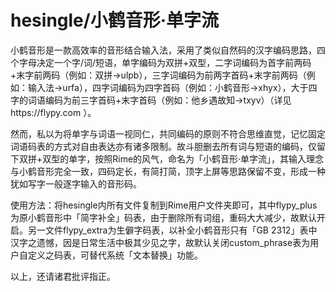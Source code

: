 # hesingle/小鹤音形·单字流

小鹤音形是一款高效率的音形结合输入法，采用了类似自然码的汉字编码思路，四个字母决定一个字/词/短语，单字编码为双拼+双型，二字词编码为首字前两码+末字前两码（例如：双拼→ulpb），三字词编码为前两字首码+末字前两码（例如：输入法→urfa），四字词编码为四字首码（例如：小鹤音形→xhyx），大于四字的词语编码为前三字首码+末字首码（例如：他乡遇故知→txyv）（详见https://flypy.com ）。

然而，私以为将单字与词语一视同仁，共同编码的原则不符合思维直觉，记忆固定词语码表的方式对自由表达亦有诸多限制。故斗胆删去所有词与短语的编码，仅留下双拼+双型的单字，按照Rime的风气，命名为「小鹤音形·单字流」，其输入理念与小鹤音形完全一致，四码定长，有简打简，顶字上屏等思路保留不变，形成一种犹如写字一般逐字输入的音形码。

使用方法：将hesingle内所有文件复制到Rime用户文件夹即可，其中flypy_plus为原小鹤音形中「简字补全」码表，由于删除所有词组，重码大大减少，故默认开启。另一文件flypy_extra为生僻字码表，以补全小鹤音形只有「GB 2312」表中汉字之遗憾，因是日常生活中极其少见之字，故默认关闭custom_phrase表为用户自定义之码表，可替代系统「文本替换」功能。

以上，还请诸君批评指正。

